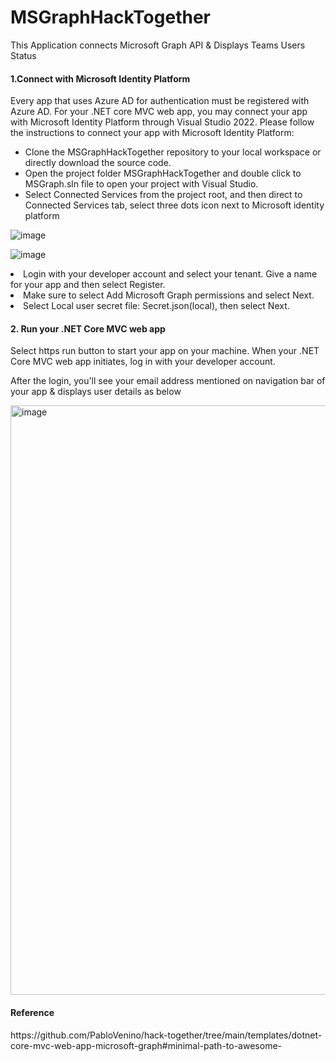 # MSGraphHackTogether
This Application connects Microsoft Graph API &amp; Displays Teams Users Status

<h4>1.Connect with Microsoft Identity Platform</h4>
Every app that uses Azure AD for authentication must be registered with Azure AD. For your .NET core MVC web app, you may connect your app with Microsoft Identity Platform through Visual Studio 2022. Please follow the instructions to connect your app with Microsoft Identity Platform:

<ul>
<li>Clone the MSGraphHackTogether repository to your local workspace or directly download the source code.</li>
<li>Open the project folder MSGraphHackTogether and double click to MSGraph.sln file to open your project with Visual Studio.</li>
<li>Select Connected Services from the project root, and then direct to Connected Services tab, select three dots icon next to Microsoft identity platform</li>
</ul>


![image](https://user-images.githubusercontent.com/46391548/225508591-83c3ae11-7243-4b2a-9229-7befe9cd642c.png)

![image](https://user-images.githubusercontent.com/46391548/225509074-f9e515f8-1eb2-4272-a1f8-3c6d0f1f2feb.png)


<li>Login with your developer account and select your tenant. Give a name for your app and then select Register.</li>
<li>Make sure to select Add Microsoft Graph permissions and select Next.</li>
<li>Select Local user secret file: Secret.json(local), then select Next.</li>
<h4> 2. Run your .NET Core MVC web app</h4>
Select https run button to start your app on your machine.
When your .NET Core MVC web app initiates, log in with your developer account.

After the login, you'll see your email address mentioned on navigation bar of your app & displays user details as below</h4>

<img width="943" alt="image" src="https://user-images.githubusercontent.com/46391548/225506277-75569391-ef0f-4892-b743-6c79ae62e53d.png">

<h4>Reference</h4>
https://github.com/PabloVenino/hack-together/tree/main/templates/dotnet-core-mvc-web-app-microsoft-graph#minimal-path-to-awesome-
